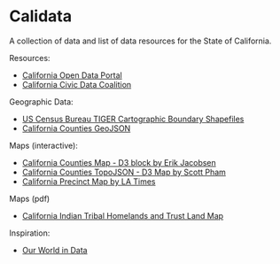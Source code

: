 # Calidata

A collection of data and list of data resources for the State of California.

Resources:
- [California Open Data Portal](https://data.ca.gov)
- [California Civic Data Coalition](http://www.californiacivicdata.org)

Geographic Data:
- [US Census Bureau TIGER Cartographic Boundary Shapefiles](https://www.census.gov/geo/maps-data/data/tiger-cart-boundary.html)
- [California Counties GeoJSON](http://catalog.opendata.city/dataset/california-counties-polygon/resource/6f805645-0836-478d-b168-c1f72d53b4f3)

Maps (interactive):
- [California Counties Map - D3 block by Erik Jacobsen](http://bl.ocks.org/threestory/ed0f322d7bb2e3be8ded)
- [California Counties TopoJSON - D3 Map by Scott Pham](https://github.com/scottpham/california-counties)
- [California Precinct Map by LA Times](https://github.com/datadesk/california-2016-election-precinct-maps)

Maps (pdf)
- [California Indian Tribal Homelands and Trust Land Map](http://www.water.ca.gov/tribal/docs/maps/CaliforniaIndianTribalHomelands24x30_20110719.pdf)

Inspiration:
- [Our World in Data](https://ourworldindata.org)
